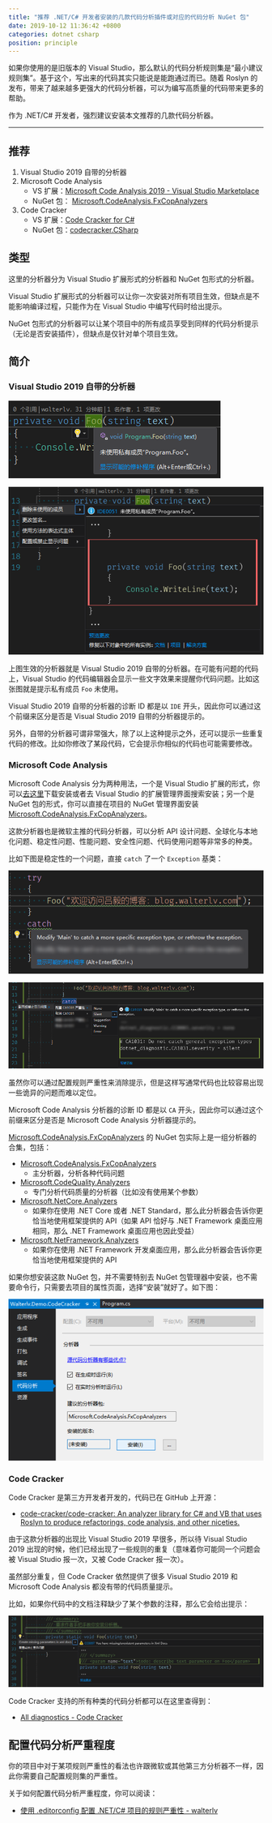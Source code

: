 ```yaml
---
title: "推荐 .NET/C# 开发者安装的几款代码分析插件或对应的代码分析 NuGet 包"
date: 2019-10-12 11:36:42 +0800
categories: dotnet csharp
position: principle
---
```


如果你使用的是旧版本的 Visual Studio，那么默认的代码分析规则集是“最小建议规则集”。基于这个，写出来的代码其实只能说是能跑通过而已。随着 Roslyn 的发布，带来了越来越多更强大的代码分析器，可以为编写高质量的代码带来更多的帮助。

作为 .NET/C# 开发者，强烈建议安装本文推荐的几款代码分析器。

---

<div id="toc"></div>

## 推荐

1. Visual Studio 2019 自带的分析器
1. Microsoft Code Analysis
    - VS 扩展：[Microsoft Code Analysis 2019 - Visual Studio Marketplace](https://marketplace.visualstudio.com/items?itemName=VisualStudioPlatformTeam.MicrosoftCodeAnalysis2019)
    - NuGet 包： [Microsoft.CodeAnalysis.FxCopAnalyzers](https://www.nuget.org/packages/Microsoft.CodeAnalysis.FxCopAnalyzers)
1. Code Cracker
    - VS 扩展：[Code Cracker for C#](https://marketplace.visualstudio.com/items?itemName=GiovanniBassi-MVP.CodeCrackerforC)
    - NuGet 包：[codecracker.CSharp](https://www.nuget.org/packages/codecracker.CSharp/)

## 类型

这里的分析器分为 Visual Studio 扩展形式的分析器和 NuGet 包形式的分析器。

Visual Studio 扩展形式的分析器可以让你一次安装对所有项目生效，但缺点是不能影响编译过程，只能作为在 Visual Studio 中编写代码时给出提示。

NuGet 包形式的分析器可以让某个项目中的所有成员享受到同样的代码分析提示（无论是否安装插件），但缺点是仅针对单个项目生效。

## 简介

### Visual Studio 2019 自带的分析器

![重构提示](/static/posts/2019-10-12-10-19-55.png)

![IDE0051](/static/posts/2019-10-12-10-20-39.png)

上图生效的分析器就是 Visual Studio 2019 自带的分析器。在可能有问题的代码上，Visual Studio 的代码编辑器会显示一些文字效果来提醒你代码问题。比如这张图就是提示私有成员 `Foo` 未使用。

Visual Studio 2019 自带的分析器的诊断 ID 都是以 `IDE` 开头，因此你可以通过这个前缀来区分是否是 Visual Studio 2019 自带的分析器提示的。

另外，自带的分析器可谓非常强大，除了以上这种提示之外，还可以提示一些重复代码的修改。比如你修改了某段代码，它会提示你相似的代码也可能需要修改。

### Microsoft Code Analysis

Microsoft Code Analysis 分为两种用法，一个是 Visual Studio 扩展的形式，你可以[去这里](https://marketplace.visualstudio.com/items?itemName=VisualStudioPlatformTeam.MicrosoftCodeAnalysis2019)下载安装或者去 Visual Studio 的扩展管理界面搜索安装；另一个是 NuGet 包的形式，你可以直接在项目的 NuGet 管理界面安装 [Microsoft.CodeAnalysis.FxCopAnalyzers](https://www.nuget.org/packages/Microsoft.CodeAnalysis.FxCopAnalyzers)。

这款分析器也是微软主推的代码分析器，可以分析 API 设计问题、全球化与本地化问题、稳定性问题、性能问题、安全性问题、代码使用问题等非常多的种类。

比如下图是稳定性的一个问题，直接 `catch` 了一个 `Exception` 基类：

![catch](/static/posts/2019-10-12-10-35-47.png)

![配置提示](/static/posts/2019-10-12-10-35-56.png)

虽然你可以通过配置规则严重性来消除提示，但是这样写通常代码也比较容易出现一些诡异的问题而难以定位。

Microsoft Code Analysis 分析器的诊断 ID 都是以 `CA` 开头，因此你可以通过这个前缀来区分是否是 Microsoft Code Analysis 分析器提示的。

[Microsoft.CodeAnalysis.FxCopAnalyzers](https://www.nuget.org/packages/Microsoft.CodeAnalysis.FxCopAnalyzers) 的 NuGet 包实际上是一组分析器的合集，包括：

- [Microsoft.CodeAnalysis.FxCopAnalyzers](https://www.nuget.org/packages/Microsoft.CodeAnalysis.FxCopAnalyzers)
    - 主分析器，分析各种代码问题
- [Microsoft.CodeQuality.Analyzers](https://www.nuget.org/packages/Microsoft.CodeQuality.Analyzers)
    - 专门分析代码质量的分析器（比如没有使用某个参数）
- [Microsoft.NetCore.Analyzers](https://www.nuget.org/packages/Microsoft.NetCore.Analyzers)
    - 如果你在使用 .NET Core 或者 .NET Standard，那么此分析器会告诉你更恰当地使用框架提供的 API（如果 API 恰好与 .NET Framework 桌面应用相同，那么 .NET Framework 桌面应用也因此受益）
- [Microsoft.NetFramework.Analyzers](https://www.nuget.org/packages/Microsoft.NetFramework.Analyzers)
    - 如果你在使用 .NET Framework 开发桌面应用，那么此分析器会告诉你更恰当地使用框架提供的 API

如果你想安装这款 NuGet 包，并不需要特别去 NuGet 包管理器中安装，也不需要命令行，只需要去项目的属性页面，选择“安装”就好了。如下图：

![安装分析器](/static/posts/2019-10-12-11-36-25.png)

### Code Cracker

Code Cracker 是第三方开发者开发的，代码已在 GitHub 上开源：

- [code-cracker/code-cracker: An analyzer library for C# and VB that uses Roslyn to produce refactorings, code analysis, and other niceties.](https://github.com/code-cracker/code-cracker)

由于这款分析器的出现比 Visual Studio 2019 早很多，所以待 Visual Studio 2019 出现的时候，他们已经出现了一些规则的重复（意味着你可能同一个问题会被 Visual Studio 报一次，又被 Code Cracker 报一次）。

虽然部分重复，但 Code Cracker 依然提供了很多 Visual Studio 2019 和 Microsoft Code Analysis 都没有带的代码质量提示。

比如，如果你代码中的文档注释缺少了某个参数的注释，那么它会给出提示：

![CC0097](/static/posts/2019-10-12-10-43-03.png)

Code Cracker 支持的所有种类的代码分析都可以在这里查得到：

- [All diagnostics - Code Cracker](http://code-cracker.github.io/diagnostics.html)

## 配置代码分析严重程度

你的项目中对于某项规则严重性的看法也许跟微软或其他第三方分析器不一样，因此你需要自己配置规则集的严重性。

关于如何配置代码分析严重程度，你可以阅读：

- [使用 .editorconfig 配置 .NET/C# 项目的规则严重性 - walterlv](/post/use-editor-config-file-to-config-diagnostic-severities)

